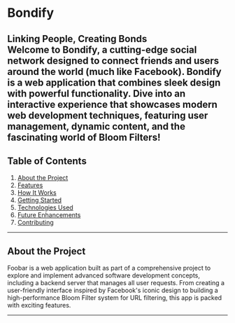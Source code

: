 # Bondify  
**Linking People, Creating Bonds**  
Welcome to **Bondify**, a cutting-edge social network designed to connect friends and users around the world (much like Facebook). Bondify is a web application that combines sleek design with powerful functionality. Dive into an interactive experience that showcases modern web development techniques, featuring user management, dynamic content, and the fascinating world of **Bloom Filters**!
--- 
## **Table of Contents**  
1. [About the Project](#about-the-project)  
2. [Features](#features)  
3. [How It Works](#how-it-works)  
4. [Getting Started](#getting-started)  
5. [Technologies Used](#technologies-used)  
6. [Future Enhancements](#future-enhancements)  
7. [Contributing](#contributing)  

---
## **About the Project**  
Foobar is a web application built as part of a comprehensive project to explore and implement advanced software development concepts, including a backend server that manages all user requests. From creating a user-friendly interface inspired by Facebook's iconic design to building a high-performance Bloom Filter system for URL filtering, this app is packed with exciting features.

---

